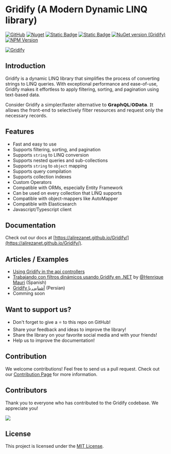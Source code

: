 # Gridify (A Modern Dynamic LINQ library)

[![GitHub](https://img.shields.io/github/license/alirezanet/gridify)](https://github.com/alirezanet/Gridify/blob/master/LICENSE)
[![Nuget](https://img.shields.io/nuget/dt/gridify?color=%239100ff)](https://www.nuget.org/packages/Gridify/)
[![Static Badge](https://img.shields.io/badge/Documentation-42bc00?logo=readme&logoColor=white)](https://alirezanet.github.io/Gridify/)
[![Static Badge](https://img.shields.io/badge/fuget-f88445?logo=readme&logoColor=white)](https://www.fuget.org/packages/Gridify)
[![NuGet version (Gridify)](https://img.shields.io/nuget/v/Gridify.svg?style=flat-square)](https://www.nuget.org/packages/Gridify/)
[![NPM Version](https://img.shields.io/npm/v/gridify-client?label=npm&color=darkcyan)](https://www.npmjs.com/package/gridify-client)
 

[![Gridify](https://raw.githubusercontent.com/alirezanet/Gridify/master/docs/pages/public/gridify-readme-logo.svg)](https://alirezanet.github.io/Gridify/)

## Introduction

Gridify is a dynamic LINQ library that simplifies the process of converting strings to LINQ queries. With exceptional performance and ease-of-use, Gridify makes it effortless to apply filtering, sorting, and pagination using text-based data.

Consider Gridify 𝖺 𝗌𝗂𝗆𝗉𝗅𝖾𝗋/faster 𝖺𝗅𝗍𝖾𝗋𝗇𝖺𝗍𝗂𝗏𝖾 𝗍𝗈 𝗚𝗿𝗮𝗽𝗵𝗤𝗟/𝗢𝗗𝗮𝘁𝗮. 𝖨𝗍 𝖺𝗅𝗅𝗈𝗐𝗌 𝗍𝗁𝖾 𝖿𝗋𝗈𝗇𝗍-𝖾𝗇𝖽 𝗍𝗈 𝗌𝖾𝗅𝖾𝖼𝗍𝗂𝗏𝖾𝗅𝗒 𝖿𝗂𝗅𝗍𝖾𝗋 𝗋𝖾𝗌𝗈𝗎𝗋𝖼𝖾𝗌 𝖺𝗇𝖽 𝗋𝖾𝗊𝗎𝖾𝗌𝗍 𝗈𝗇𝗅𝗒 𝗍𝗁𝖾 𝗇𝖾𝖼𝖾𝗌𝗌𝖺𝗋𝗒 𝗋𝖾𝖼𝗈𝗋𝖽𝗌. 

## Features

- Fast and easy to use
- Supports filtering, sorting, and pagination
- Supports `string` to LINQ conversion
- Supports nested queries and sub-collections
- Supports `string` to `object` mapping
- Supports query compilation
- Supports collection indexes
- Custom Operators
- Compatible with ORMs, especially Entity Framework
- Can be used on every collection that LINQ supports
- Compatible with object-mappers like AutoMapper
- Compatible with Elasticsearch
- Javascript/Typescript client

## Documentation

Check out our docs at [https://alirezanet.github.io/Gridify/](https://alirezanet.github.io/Gridify/).

## Articles / Examples
- [Using Gridify in the api controllers](https://alirezanet.github.io/Gridify/example/api-controller.html#using-gridify-in-api-controllers)
- [Trabajando con filtros dinámicos usando Gridify en .NET](https://henriquemauri.net/trabalhando-com-filtros-dinamicos-utilizando-o-gridify-no-net/) by [@Henrique Mauri](https://github.com/hgmauri) (Spanish)
- [<span dir="rtl" align="right">آشنایی با Gridify</span>](https://www.dntips.ir/post/3345/%d8%a2%d8%b4%d9%86%d8%a7%db%8c%db%8c-%d8%a8%d8%a7-gridify) (Persian)
- Comming soon

## Want to support us?

- Don't forget to give a ⭐ to this repo on GitHub!
- Share your feedback and ideas to improve the library!
- Share the library on your favorite social media and with your friends!
- Help us to improve the documentation!

## Contribution

We welcome contributions! Feel free to send us a pull request. Check out our [Contribution Page](https://alirezanet.github.io/Gridify/contribution) for more information.

## Contributors

Thank you to everyone who has contributed to the Gridify codebase. We appreciate you!

<a href="https://github.com/alirezanet/gridify/graphs/contributors">
  <img src="https://contrib.rocks/image?repo=alirezanet/gridify" />
</a>

## License

This project is licensed under the [MIT License](https://github.com/alirezanet/gridify/blob/master/LICENSE).
